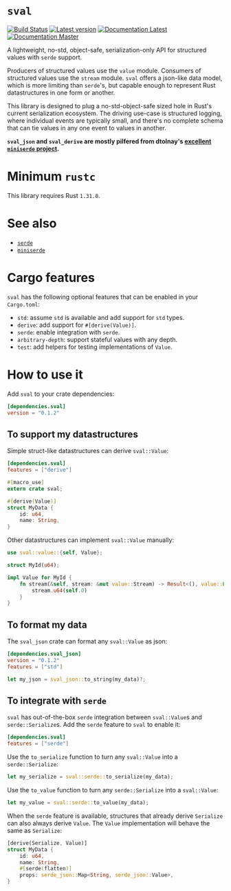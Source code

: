 # `sval`

[![Build Status](https://travis-ci.com/sval-rs/sval.svg?branch=master)](https://travis-ci.com/sval-rs/sval)
[![Latest version](https://img.shields.io/crates/v/sval.svg)](https://crates.io/crates/sval)
[![Documentation Latest](https://docs.rs/sval/badge.svg)](https://docs.rs/sval)
[![Documentation Master](https://img.shields.io/badge/docs-master-lightgrey.svg)](https://sval-rs.github.io/sval/sval/index.html)

A lightweight, no-std, object-safe, serialization-only API for structured values with `serde` support.

Producers of structured values use the `value` module. Consumers of structured values use the `stream` module. `sval` offers a json-like data model, which is more limiting than `serde`'s, but capable enough to represent Rust datastructures in one form or another.

This library is designed to plug a no-std-object-safe sized hole in Rust's current serialization ecosystem. The driving use-case is structured logging, where individual events are typically small, and there's no complete schema that can tie values in any one event to values in another.

**`sval_json` and `sval_derive` are mostly pilfered from dtolnay's [excellent `miniserde` project](https://github.com/dtolnay/miniserde).**

# Minimum `rustc`

This library requires Rust `1.31.0`.

# See also

- [`serde`](https://docs.rs/serde)
- [`miniserde`](https://docs.rs/miniserde)

# Cargo features

`sval` has the following optional features that can be enabled in your `Cargo.toml`:

- `std`: assume `std` is available and add support for `std` types.
- `derive`: add support for `#[derive(Value)]`.
- `serde`: enable integration with `serde`.
- `arbitrary-depth`: support stateful values with any depth.
- `test`: add helpers for testing implementations of `Value`.

# How to use it

Add `sval` to your crate dependencies:

```toml
[dependencies.sval]
version = "0.1.2"
```

## To support my datastructures

Simple struct-like datastructures can derive `sval::Value`:

```toml
[dependencies.sval]
features = ["derive"]
```

```rust
#[macro_use]
extern crate sval;

#[derive(Value)]
struct MyData {
    id: u64,
    name: String,
}
```

Other datastructures can implement `sval::Value` manually:

```rust
use sval::value::{self, Value};

struct MyId(u64);

impl Value for MyId {
    fn stream(&self, stream: &mut value::Stream) -> Result<(), value::Error> {
        stream.u64(self.0)
    }
}
```

## To format my data

The `sval_json` crate can format any `sval::Value` as json:

```toml
[dependencies.sval_json]
version = "0.1.2"
features = ["std"]
```

```rust
let my_json = sval_json::to_string(my_data)?;
```

## To integrate with `serde`

`sval` has out-of-the-box `serde` integration between `sval::Value`s and `serde::Serialize`s. Add the `serde` feature to `sval` to enable it:

```toml
[dependencies.sval]
features = ["serde"]
```

Use the `to_serialize` function to turn any `sval::Value` into a `serde::Serialize`:

```rust
let my_serialize = sval::serde::to_serialize(my_data);
```

Use the `to_value` function to turn any `serde::Serialize` into a `sval::Value`:

```rust
let my_value = sval::serde::to_value(my_data);
```

When the `serde` feature is available, structures that already derive `Serialize` can also always derive `Value`. The `Value` implementation will behave the same as `Serialize`:

```rust
[derive(Serialize, Value)]
struct MyData {
    id: u64,
    name: String,
    #[serde(flatten)]
    props: serde_json::Map<String, serde_json::Value>,
}
```
